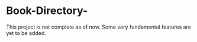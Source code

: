 # Book-Directory-
This project is not complete as of now. Some very fundamental features are yet to be added.
